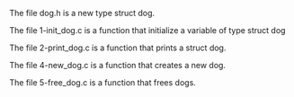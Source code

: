 The file dog.h is a new type struct dog.

The file 1-init_dog.c is a function that initialize a variable of type struct dog

The file 2-print_dog.c is a function that prints a struct dog.

The file 4-new_dog.c is a function that creates a new dog.

The file 5-free_dog.c is a function that frees dogs.
